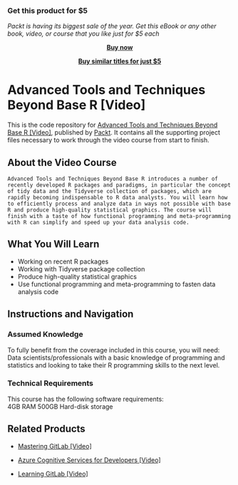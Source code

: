 
### Get this product for $5

<i>Packt is having its biggest sale of the year. Get this eBook or any other book, video, or course that you like just for $5 each</i>


<b><p align='center'>[Buy now](https://packt.link/9781788477871)</p></b>


<b><p align='center'>[Buy similar titles for just $5](https://subscription.packtpub.com/search)</p></b>


# Advanced Tools and Techniques Beyond Base R [Video]
This is the code repository for [Advanced Tools and Techniques Beyond Base R [Video]](https://www.packtpub.com/application-development/advanced-tools-and-techniques-beyond-base-r-video?utm_source=github&utm_medium=repository&utm_campaign=9781788477871), published by [Packt](https://www.packtpub.com/?utm_source=github). It contains all the supporting project files necessary to work through the video course from start to finish.
## About the Video Course
	Advanced Tools and Techniques Beyond Base R introduces a number of recently developed R packages and paradigms, in particular the concept of tidy data and the Tidyverse collection of packages, which are rapidly becoming indispensable to R data analysts. You will learn how to efficiently process and analyze data in ways not possible with base R and produce high-quality statistical graphics. The course will finish with a taste of how functional programming and meta-programming with R can simplify and speed up your data analysis code.

<H2>What You Will Learn</H2>
<DIV class=book-info-will-learn-text>
<UL>
<LI>Working on recent R packages 
<LI>Working with Tidyverse package collection 
<LI>Produce high-quality statistical graphics 
<LI>Use functional programming and meta-programming to fasten data analysis code </LI></UL></DIV>

## Instructions and Navigation
### Assumed Knowledge
To fully benefit from the coverage included in this course, you will need:<br/>
Data scientists/professionals with a basic knowledge of programming and statistics and looking to take their R programming skills to the next level.
### Technical Requirements
This course has the following software requirements:<br/>
4GB RAM
500GB Hard-disk storage


## Related Products
* [Mastering GitLab [Video]](https://www.packtpub.com/networking-and-servers/mastering-gitlab-video?utm_source=github&utm_medium=repository&utm_campaign=9781789537642)

* [Azure Cognitive Services for Developers [Video]](https://www.packtpub.com/application-development/azure-cognitive-services-developers-video?utm_source=github&utm_medium=repository&utm_campaign=9781838552565)

* [Learning GitLab [Video]](https://www.packtpub.com/application-development/learning-gitlab-video?utm_source=github&utm_medium=repository&utm_campaign=9781789809169)

